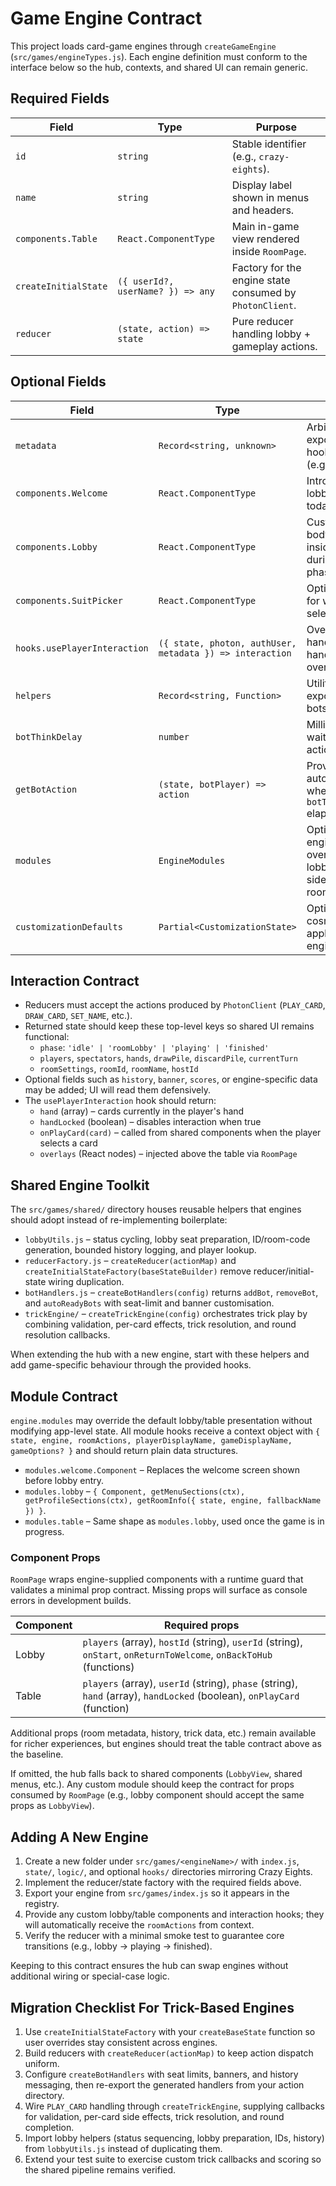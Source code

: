 # Game Engine Contract

This project loads card-game engines through `createGameEngine` (`src/games/engineTypes.js`). Each engine definition must conform to the interface below so the hub, contexts, and shared UI can remain generic.

## Required Fields

| Field | Type | Purpose |
| --- | --- | --- |
| `id` | `string` | Stable identifier (e.g., `crazy-eights`). |
| `name` | `string` | Display label shown in menus and headers. |
| `components.Table` | `React.ComponentType` | Main in-game view rendered inside `RoomPage`. |
| `createInitialState` | `({ userId?, userName? }) => any` | Factory for the engine state consumed by `PhotonClient`. |
| `reducer` | `(state, action) => state` | Pure reducer handling lobby + gameplay actions. |

## Optional Fields

| Field | Type | Notes |
| --- | --- | --- |
| `metadata` | `Record<string, unknown>` | Arbitrary data exposed to hooks/components (e.g., player limits). |
| `components.Welcome` | `React.ComponentType` | Intro screen before lobby (unused today). |
| `components.Lobby` | `React.ComponentType` | Custom lobby body rendered inside `RoomPage` during `roomLobby` phase. |
| `components.SuitPicker` | `React.ComponentType` | Optional overlay for wild-card selection. |
| `hooks.usePlayerInteraction` | `({ state, photon, authUser, metadata }) => interaction` | Overrides default hand logic (returns hand, handlers, overlays). |
| `helpers` | `Record<string, Function>` | Utility functions exposed to UI or bots. |
| `botThinkDelay` | `number` | Milliseconds to wait before bot actions. |
| `getBotAction` | `(state, botPlayer) => action` | Provides automated moves when `botThinkDelay` elapses. |
| `modules` | `EngineModules` | Optional per-engine UI modules overriding lobby/table menus, side panels, and room metadata. |
| `customizationDefaults` | `Partial<CustomizationState>` | Optional baseline cosmetic selection applied when the engine activates. |

## Interaction Contract

- Reducers must accept the actions produced by `PhotonClient` (`PLAY_CARD`, `DRAW_CARD`, `SET_NAME`, etc.).
- Returned state should keep these top-level keys so shared UI remains functional:
  - `phase`: `'idle' | 'roomLobby' | 'playing' | 'finished'`
  - `players`, `spectators`, `hands`, `drawPile`, `discardPile`, `currentTurn`
  - `roomSettings`, `roomId`, `roomName`, `hostId`
- Optional fields such as `history`, `banner`, `scores`, or engine-specific data may be added; UI will read them defensively.
- The `usePlayerInteraction` hook should return:
  - `hand` (array) – cards currently in the player's hand
  - `handLocked` (boolean) – disables interaction when true
  - `onPlayCard(card)` – called from shared components when the player selects a card
  - `overlays` (React nodes) – injected above the table via `RoomPage`

## Shared Engine Toolkit

The `src/games/shared/` directory houses reusable helpers that engines should adopt instead of re-implementing boilerplate:

- `lobbyUtils.js` – status cycling, lobby seat preparation, ID/room-code generation, bounded history logging, and player lookup.
- `reducerFactory.js` – `createReducer(actionMap)` and `createInitialStateFactory(baseStateBuilder)` remove reducer/initial-state wiring duplication.
- `botHandlers.js` – `createBotHandlers(config)` returns `addBot`, `removeBot`, and `autoReadyBots` with seat-limit and banner customisation.
- `trickEngine/` – `createTrickEngine(config)` orchestrates trick play by combining validation, per-card effects, trick resolution, and round resolution callbacks.

When extending the hub with a new engine, start with these helpers and add game-specific behaviour through the provided hooks.

## Module Contract

`engine.modules` may override the default lobby/table presentation without modifying app-level state. All module hooks receive a context object with `{ state, engine, roomActions, playerDisplayName, gameDisplayName, gameOptions? }` and should return plain data structures.

- `modules.welcome.Component` – Replaces the welcome screen shown before lobby entry.
- `modules.lobby` – `{ Component, getMenuSections(ctx), getProfileSections(ctx), getRoomInfo({ state, engine, fallbackName }) }`.
- `modules.table` – Same shape as `modules.lobby`, used once the game is in progress.

### Component Props

`RoomPage` wraps engine-supplied components with a runtime guard that validates a minimal prop contract. Missing props will surface as console errors in development builds.

| Component | Required props |
| --- | --- |
| Lobby | `players` (array), `hostId` (string), `userId` (string), `onStart`, `onReturnToWelcome`, `onBackToHub` (functions) |
| Table | `players` (array), `userId` (string), `phase` (string), `hand` (array), `handLocked` (boolean), `onPlayCard` (function) |

Additional props (room metadata, history, trick data, etc.) remain available for richer experiences, but engines should treat the table contract above as the baseline.

If omitted, the hub falls back to shared components (`LobbyView`, shared menus, etc.). Any custom module should keep the contract for props consumed by `RoomPage` (e.g., lobby component should accept the same props as `LobbyView`).

## Adding A New Engine

1. Create a new folder under `src/games/<engineName>/` with `index.js`, `state/`, `logic/`, and optional `hooks/` directories mirroring Crazy Eights.
2. Implement the reducer/state factory with the required fields above.
3. Export your engine from `src/games/index.js` so it appears in the registry.
4. Provide any custom lobby/table components and interaction hooks; they will automatically receive the `roomActions` from context.
5. Verify the reducer with a minimal smoke test to guarantee core transitions (e.g., lobby -> playing -> finished).

Keeping to this contract ensures the hub can swap engines without additional wiring or special-case logic.

## Migration Checklist For Trick-Based Engines

1. Use `createInitialStateFactory` with your `createBaseState` function so user overrides stay consistent across engines.
2. Build reducers with `createReducer(actionMap)` to keep action dispatch uniform.
3. Configure `createBotHandlers` with seat limits, banners, and history messaging, then re-export the generated handlers from your action directory.
4. Wire `PLAY_CARD` handling through `createTrickEngine`, supplying callbacks for validation, per-card side effects, trick resolution, and round completion.
5. Import lobby helpers (status sequencing, lobby preparation, IDs, history) from `lobbyUtils.js` instead of duplicating them.
6. Extend your test suite to exercise custom trick callbacks and scoring so the shared pipeline remains verified.
